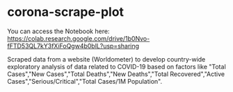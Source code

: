 # corona-scrape-plot
 
You can access the Notebook here:
https://colab.research.google.com/drive/1b0Nvo-fFTD53QL7kY3fXiFoQgw4b0blL?usp=sharing

Scraped data from a website (Worldometer) to develop country-wide exploratory analysis of data related to COVID-19 based on factors like "Total Cases","New Cases","Total Deaths","New Deaths","Total Recovered","Active Cases","Serious/Critical","Total Cases/1M Population".

